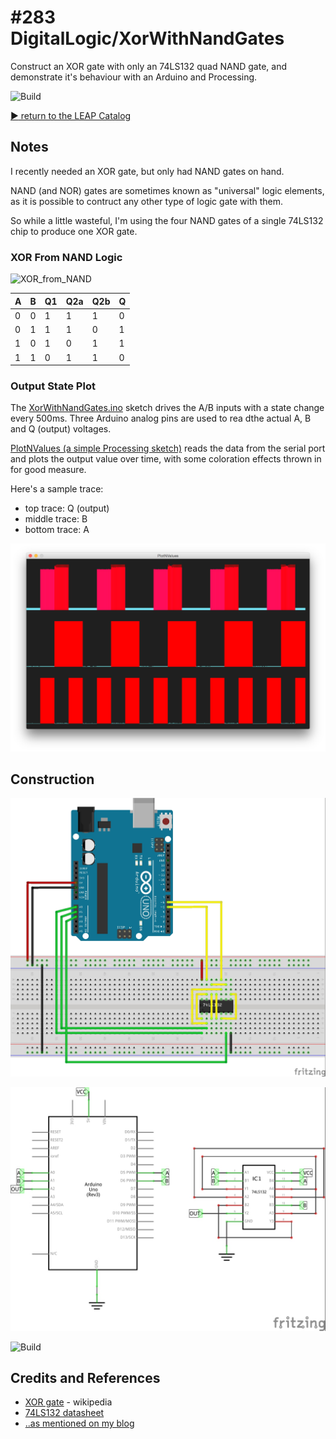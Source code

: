 # #283 DigitalLogic/XorWithNandGates

Construct an XOR gate with only an 74LS132 quad NAND gate, and demonstrate it's behaviour with an Arduino and Processing.

![Build](./assets/XorWithNandGates_build.jpg?raw=true)

[:arrow_forward: return to the LEAP Catalog](http://leap.tardate.com)

## Notes

I recently needed an XOR gate, but only had NAND gates on hand.

NAND (and NOR) gates are sometimes known as "universal" logic elements, as it is possible to contruct any other
type of logic gate with them.

So while a little wasteful, I'm using the four NAND gates of a single 74LS132 chip to produce one XOR gate.


### XOR From NAND Logic

![XOR_from_NAND](https://upload.wikimedia.org/wikipedia/commons/thumb/f/fa/XOR_from_NAND.svg/800px-XOR_from_NAND.svg.png)

|  A |  B | Q1 | Q2a | Q2b | Q |
|----|----|----|-----|-----|---|
|  0 |  0 |  1 |   1 |   1 | 0 |
|  0 |  1 |  1 |   1 |   0 | 1 |
|  1 |  0 |  1 |   0 |   1 | 1 |
|  1 |  1 |  0 |   1 |   1 | 0 |


### Output State Plot


The [XorWithNandGates.ino](./XorWithNandGates.ino) sketch drives the A/B inputs with a state change every 500ms.
Three Arduino analog pins are used to rea dthe actual A, B and Q (output) voltages.

[PlotNValues (a simple Processing sketch)](../../processing/PlotNValues) reads the data from the serial port and plots the output value over time, with some coloration effects thrown in for good measure.

Here's a sample trace:

* top trace: Q (output)
* middle trace: B
* bottom trace: A

![processing trace](./assets/processing_trace.png?raw=true)

## Construction

![Breadboard](./assets/XorWithNandGates_bb.jpg?raw=true)

![Schematic](./assets/XorWithNandGates_schematic.jpg?raw=true)

![Build](./assets/XorWithNandGates_build.jpg?raw=true)

## Credits and References
* [XOR gate](https://en.wikipedia.org/wiki/XOR_gate) - wikipedia
* [74LS132 datasheet](http://www.futurlec.com/74LS/74LS132.shtml)
* [..as mentioned on my blog](http://blog.tardate.com/2017/05/leap283-xor-with-nand-gates.html)
